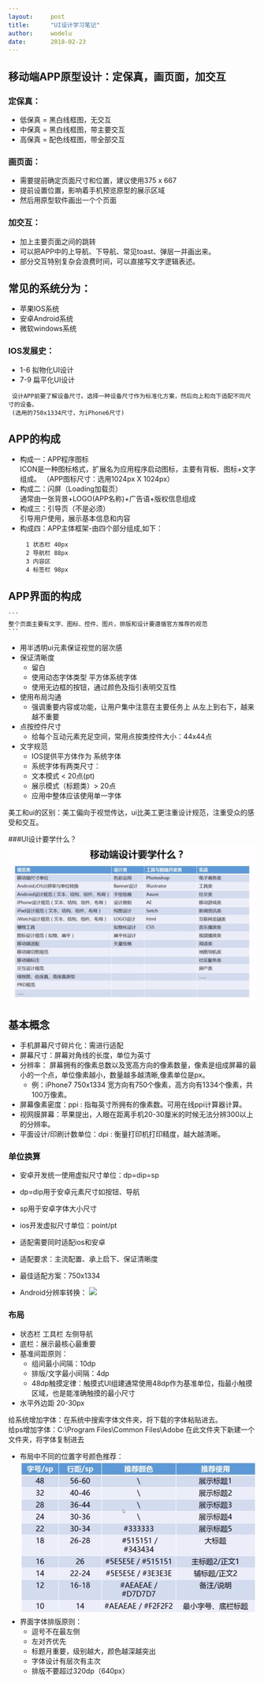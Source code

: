 ```yaml
---
layout:		post
title:		"UI设计学习笔记"
author:		wodelu
date:		2018-02-23
---
```


## 移动端APP原型设计：定保真，画页面，加交互
 ### 定保真：
   - 低保真 = 黑白线框图，无交互
   - 中保真 = 黑白线框图，带主要交互
   - 高保真 = 配色线框图，带全部交互
 
 ### 画页面：
   - 需要提前确定页面尺寸和位置，建议使用375 x 667
   - 提前设置位置，影响着手机预览原型的展示区域
   - 然后用原型软件画出一个个页面
   
 ### 加交互：
   - 加上主要页面之间的跳转
   - 可以把APP中的上导航、下导航、常见toast、弹层一并画出来。
   - 部分交互特别复杂会浪费时间，可以直接写文字逻辑表述。

## 常见的系统分为：
   - 苹果IOS系统
   - 安卓Android系统 
   - 微软windows系统
    
### IOS发展史：
   - 1-6 拟物化UI设计
   - 7-9 扁平化UI设计

```
 设计APP前要了解设备尺寸。选择一种设备尺寸作为标准化方案，然后向上和向下适配不同尺寸的设备。
 (选用的750x1334尺寸，为iPhone6尺寸)
```
 ## APP的构成
   - 构成一：APP程序图标  
        ICON是一种图标格式，扩展名为应用程序启动图标，主要有背板、图标+文字组成。
        （APP图标尺寸：选用1024px X 1024px）
   - 构成二：闪屏（Loading加载页）   
            通常由一张背景+LOGO(APP名称)+广告语+版权信息组成
   - 构成三：引导页（不是必须）  
        引导用户使用，展示基本信息和内容
   - 构成四：APP主体框架-由四个部分组成,如下：
   ```
        1 状态栏 40px
        2 导航栏 88px
        3 内容区
        4 标签栏 98px
   ```
   ## APP界面的构成
    ```
    整个页面主要有文字、图标、控件、图片，排版和设计要遵循官方推荐的规范 
    ```
   - 用半透明ui元素保证视觉的层次感
   - 保证清晰度
     - 留白
     - 使用动态字体类型 平方体系统字体
     - 使用无边框的按钮，通过颜色及指引表明交互性
   - 使用布局沟通
     - 强调重要内容或功能，让用户集中注意在主要任务上
       从左上到右下，越来越不重要
   - 点按控件尺寸
     - 给每个互动元素充足空间，常用点按类控件大小：44x44点
   - 文字规范
     - IOS提供平方体作为 系统字体
     - 系统字体有两类尺寸：
     - 文本模式 < 20点(pt)
     - 展示模式（标题类）> 20点
     - 应用中整体应该使用单一字体
     
美工和ui的区别：美工偏向于视觉传达，ui比美工更注重设计规范，注重受众的感受和交互。

###UI设计要学什么？
![](/img/in-post/essay/ui-1.jpg)


## 基本概念
- 手机屏幕尺寸碎片化：需进行适配
- 屏幕尺寸：屏幕对角线的长度，单位为英寸
- 分辨率： 屏幕拥有的像素总数以及宽高方向的像素数量，像素是组成屏幕的最小的一个点，单位像素越小，数量越多越清晰,像素单位是px。
  - 例：iPhone7 750x1334  宽方向有750个像素，高方向有1334个像素，共100万像素。
- 屏幕像素密度：ppi : 指每英寸所拥有的像素数。可用在线ppi计算器计算。
- 视网膜屏幕：苹果提出，人眼在距离手机20-30厘米的时候无法分辨300以上的分辨率。
- 平面设计/印刷计数单位：dpi : 衡量打印机打印精度，越大越清晰。
### 单位换算
- 安卓开发统一使用虚拟尺寸单位：dp=dip=sp
- dp=dip用于安卓元素尺寸如按钮、导航
- sp用于安卓字体大小尺寸

- ios开发虚拟尺寸单位：point/pt
- 适配需要同时适配ios和安卓
- 适配要求：主流配置、承上启下、保证清晰度
- 最佳适配方案：750x1334
- Android分辨率转换：
![](/img/in-post/essay/ui-2jpg)
### 布局
- 状态栏 工具栏 左侧导航 
- 底栏：展示最核心最重要
- 基准间距原则：
  - 组间最小间隔：10dp  
  - 排版/文字最小间隔：4dp
  - 48dp触摸定律：触摸式UI组建通常使用48dp作为基准单位，指最小触摸区域，也是能准确触摸的最小尺寸
- 水平外边距 20-30px

给系统增加字体：在系统中搜索字体文件夹，将下载的字体粘贴进去。    
给ps增加字体：C:\Program Files\Common Files\Adobe  在此文件夹下新建一个文件夹，将字体复制进去

- 布局中不同的位置字号颜色推荐：
![](/img/in-post/essay/ui-3.jpg)
- 界面字体排版原则：
  - 逗号不在最左侧
  - 左对齐优先
  - 标题月重要，级别越大，颜色越深越突出
  - 字体设计有层次有主次
  - 排版不要超过320dp（640px）



   

   

            